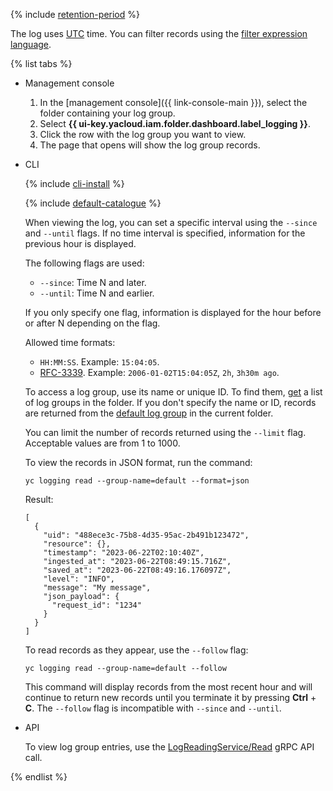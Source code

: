 {% include [retention-period](retention-period.md) %}

The log uses [UTC](https://en.wikipedia.org/wiki/Coordinated_Universal_Time) time. You can filter records using the [filter expression language](../../logging/concepts/filter.md).

{% list tabs %}

- Management console

   1. In the [management console]({{ link-console-main }}), select the folder containing your log group.
   1. Select **{{ ui-key.yacloud.iam.folder.dashboard.label_logging }}**.
   1. Click the row with the log group you want to view.
   1. The page that opens will show the log group records.

- CLI

   {% include [cli-install](../cli-install.md) %}

   {% include [default-catalogue](../default-catalogue.md) %}

   When viewing the log, you can set a specific interval using the `--since` and `--until` flags. If no time interval is specified, information for the previous hour is displayed.

   The following flags are used:

   * `--since`: Time N and later.
   * `--until`: Time N and earlier.

   If you only specify one flag, information is displayed for the hour before or after N depending on the flag.

   Allowed time formats:

   * `HH:MM:SS`. Example: `15:04:05`.
   * [RFC-3339](https://www.ietf.org/rfc/rfc3339.txt). Example: `2006-01-02T15:04:05Z`, `2h`, `3h30m ago`.

   To access a log group, use its name or unique ID. To find them, [get](../../logging/operations/list.md) a list of log groups in the folder. If you don't specify the name or ID, records are returned from the [default log group](../../logging/concepts/log-group.md) in the current folder.

   You can limit the number of records returned using the `--limit` flag. Acceptable values are from 1 to 1000.

   To view the records in JSON format, run the command:

   ```
   yc logging read --group-name=default --format=json
   ```

   Result:

   ```
   [
     {
       "uid": "488ece3c-75b8-4d35-95ac-2b491b123472",
       "resource": {},
       "timestamp": "2023-06-22T02:10:40Z",
       "ingested_at": "2023-06-22T08:49:15.716Z",
       "saved_at": "2023-06-22T08:49:16.176097Z",
       "level": "INFO",
       "message": "My message",
       "json_payload": {
         "request_id": "1234"
       }
     }
   ]
   ```

   To read records as they appear, use the `--follow` flag:

   ```
   yc logging read --group-name=default --follow
   ```

   This command will display records from the most recent hour and will continue to return new records until you terminate it by pressing **Ctrl** + **C**. The `--follow` flag is incompatible with `--since` and `--until`.

- API

   To view log group entries, use the [LogReadingService/Read](../../logging/api-ref/grpc/log_reading_service.md#Read) gRPC API call.

{% endlist %}
